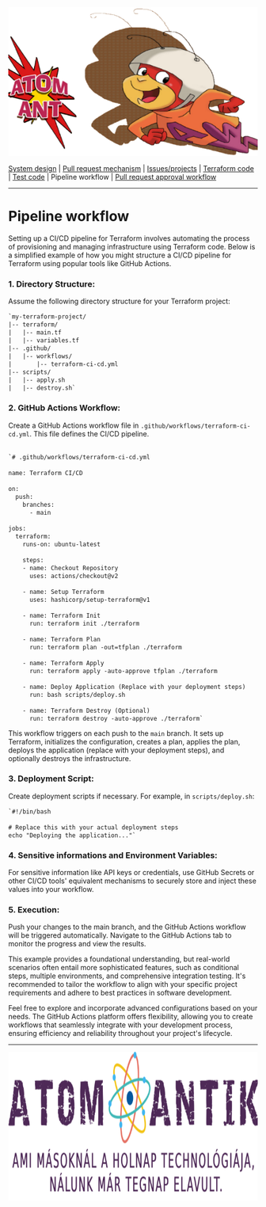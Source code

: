 <img src="https://github.com/MrN00b1101/AtomAntik/blob/main/documentation/atom_antik_header.png" alt="Team logo" style="height: 300px; width:100%;"/>
  
  [System design](https://github.com/MrN00b1101/AtomAntik/blob/main/documentation/system_designe.md)
  | [Pull request mechanism](https://github.com/MrN00b1101/AtomAntik/blob/main/documentation/pull_request_mechanism.md)
  | [Issues/projects](https://github.com/MrN00b1101/AtomAntik/blob/main/documentation/issues_projects.md)
  | [Terraform code](https://github.com/MrN00b1101/AtomAntik/blob/main/documentation/terraform_code.md)
  | [Test code](https://github.com/MrN00b1101/AtomAntik/blob/main/documentation/test_code.md)
  | Pipeline workflow
  | [Pull request approval workflow](https://github.com/MrN00b1101/AtomAntik/blob/main/documentation/pull_request_aproval_workflow.md)
***

#   Pipeline workflow
  
Setting up a CI/CD pipeline for Terraform involves automating the process of provisioning and managing infrastructure using Terraform code. Below is a simplified example of how you might structure a CI/CD pipeline for Terraform using popular tools like GitHub Actions.

### 1. Directory Structure:

Assume the following directory structure for your Terraform project:

```
`my-terraform-project/
|-- terraform/
|   |-- main.tf
|   |-- variables.tf
|-- .github/
|   |-- workflows/
|       |-- terraform-ci-cd.yml
|-- scripts/
|   |-- apply.sh
|   |-- destroy.sh` 
```
### 2. GitHub Actions Workflow:

Create a GitHub Actions workflow file in `.github/workflows/terraform-ci-cd.yml`. This file defines the CI/CD pipeline.

```

`# .github/workflows/terraform-ci-cd.yml

name: Terraform CI/CD

on:
  push:
    branches:
      - main

jobs:
  terraform:
    runs-on: ubuntu-latest

    steps:
    - name: Checkout Repository
      uses: actions/checkout@v2

    - name: Setup Terraform
      uses: hashicorp/setup-terraform@v1

    - name: Terraform Init
      run: terraform init ./terraform

    - name: Terraform Plan
      run: terraform plan -out=tfplan ./terraform

    - name: Terraform Apply
      run: terraform apply -auto-approve tfplan ./terraform

    - name: Deploy Application (Replace with your deployment steps)
      run: bash scripts/deploy.sh

    - name: Terraform Destroy (Optional)
      run: terraform destroy -auto-approve ./terraform` 
```
This workflow triggers on each push to the `main` branch. It sets up Terraform, initializes the configuration, creates a plan, applies the plan, deploys the application (replace with your deployment steps), and optionally destroys the infrastructure.

### 3. Deployment Script:

Create deployment scripts if necessary. For example, in `scripts/deploy.sh`:

```
`#!/bin/bash

# Replace this with your actual deployment steps
echo "Deploying the application..."` 
```
### 4. Sensitive informations and Environment Variables:

For sensitive information like API keys or credentials, use GitHub Secrets or other CI/CD tools' equivalent mechanisms to securely store and inject these values into your workflow.

### 5. Execution:

Push your changes to the main branch, and the GitHub Actions workflow will be triggered automatically. Navigate to the GitHub Actions tab to monitor the progress and view the results.

This example provides a foundational understanding, but real-world scenarios often entail more sophisticated features, such as conditional steps, multiple environments, and comprehensive integration testing. It's recommended to tailor the workflow to align with your specific project requirements and adhere to best practices in software development.

Feel free to explore and incorporate advanced configurations based on your needs. The GitHub Actions platform offers flexibility, allowing you to create workflows that seamlessly integrate with your development process, ensuring efficiency and reliability throughout your project's lifecycle.

***  
<img src="https://github.com/MrN00b1101/AtomAntik/blob/main/documentation/atom_antik_footer.png" alt="Team logo" style="height: 300px; width:100%;"/>
